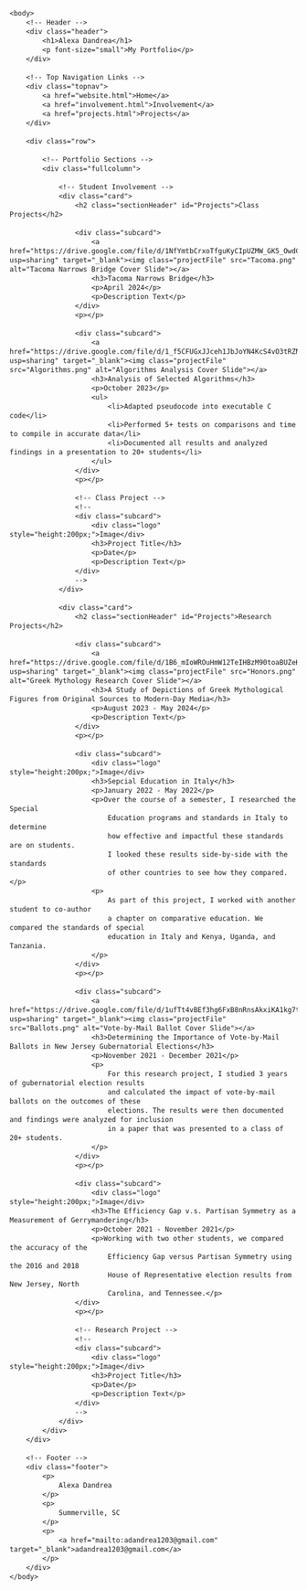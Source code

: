 <!DOCTYPE html>
<html>
    <head>
        <link rel="stylesheet" type="text/css" href="style.css">
    </head>

    <body>
        <!-- Header -->
        <div class="header">
            <h1>Alexa Dandrea</h1>
            <p font-size="small">My Portfolio</p>
        </div>

        <!-- Top Navigation Links -->
        <div class="topnav">
            <a href="website.html">Home</a>
            <a href="involvement.html">Involvement</a>
            <a href="projects.html">Projects</a>
        </div>

        <div class="row">

            <!-- Portfolio Sections -->
            <div class="fullcolumn">
        
                <!-- Student Involvement -->
                <div class="card">
                    <h2 class="sectionHeader" id="Projects">Class Projects</h2>

                    <div class="subcard">
                        <a href="https://drive.google.com/file/d/1NfYmtbCrxoTfguKyCIpUZMW_GK5_OwdC/view?usp=sharing" target="_blank"><img class="projectFile" src="Tacoma.png" alt="Tacoma Narrows Bridge Cover Slide"></a>
                        <h3>Tacoma Narrows Bridge</h3>
                        <p>April 2024</p>
                        <p>Description Text</p>
                    </div>
                    <p></p>

                    <div class="subcard">
                        <a href="https://drive.google.com/file/d/1_f5CFUGxJJceh1JbJoYN4KcS4vO3tRZN/view?usp=sharing" target="_blank"><img class="projectFile" src="Algorithms.png" alt="Algorithms Analysis Cover Slide"></a>
                        <h3>Analysis of Selected Algorithms</h3>
                        <p>October 2023</p>
                        <ul>
                            <li>Adapted pseudocode into executable C code</li>
                            <li>Performed 5+ tests on comparisons and time to compile in accurate data</li>
                            <li>Documented all results and analyzed findings in a presentation to 20+ students</li>
                        </ul>
                    </div>
                    <p></p>

                    <!-- Class Project -->
                    <!--
                    <div class="subcard">
                        <div class="logo" style="height:200px;">Image</div>
                        <h3>Project Title</h3>
                        <p>Date</p>
                        <p>Description Text</p>
                    </div>
                    -->
                </div>

                <div class="card">
                    <h2 class="sectionHeader" id="Projects">Research Projects</h2>
                    
                    <div class="subcard">
                        <a href="https://drive.google.com/file/d/1B6_mIoWROuHmW12TeIHBzM90toaBUZeH/view?usp=sharing" target="_blank"><img class="projectFile" src="Honors.png" alt="Greek Mythology Research Cover Slide"></a>
                        <h3>A Study of Depictions of Greek Mythological Figures from Original Sources to Modern-Day Media</h3>
                        <p>August 2023 - May 2024</p>
                        <p>Description Text</p>
                    </div>
                    <p></p>

                    <div class="subcard">
                        <div class="logo" style="height:200px;">Image</div>
                        <h3>Sepcial Education in Italy</h3>
                        <p>January 2022 - May 2022</p>
                        <p>Over the course of a semester, I researched the Special 
                            Education programs and standards in Italy to determine 
                            how effective and impactful these standards are on students. 
                            I looked these results side-by-side with the standards 
                            of other countries to see how they compared.</p>
                        <p>
                            As part of this project, I worked with another student to co-author
                            a chapter on comparative education. We compared the standards of special 
                            education in Italy and Kenya, Uganda, and Tanzania.
                        </p>
                    </div>
                    <p></p>
                    
                    <div class="subcard">
                        <a href="https://drive.google.com/file/d/1ufTt4vBEf3hg6FxB8nRnsAkxiKA1kg7t/view?usp=sharing" target="_blank"><img class="projectFile" src="Ballots.png" alt="Vote-by-Mail Ballot Cover Slide"></a>
                        <h3>Determining the Importance of Vote-by-Mail Ballots in New Jersey Gubernatorial Elections</h3>
                        <p>November 2021 - December 2021</p>
                        <p>
                            For this research project, I studied 3 years of gubernatorial election results
                            and calculated the impact of vote-by-mail ballots on the outcomes of these
                            elections. The results were then documented and findings were analyzed for inclusion
                            in a paper that was presented to a class of 20+ students.
                        </p>
                    </div>
                    <p></p>

                    <div class="subcard">
                        <div class="logo" style="height:200px;">Image</div>
                        <h3>The Efficiency Gap v.s. Partisan Symmetry as a Measurement of Gerrymandering</h3>
                        <p>October 2021 - November 2021</p>
                        <p>Working with two other students, we compared the accuracy of the 
                            Efficiency Gap versus Partisan Symmetry using the 2016 and 2018 
                            House of Representative election results from New Jersey, North 
                            Carolina, and Tennessee.</p>
                    </div>
                    <p></p>

                    <!-- Research Project -->
                    <!--
                    <div class="subcard">
                        <div class="logo" style="height:200px;">Image</div>
                        <h3>Project Title</h3>
                        <p>Date</p>
                        <p>Description Text</p>
                    </div>
                    -->
                </div>
            </div>
        </div>
        
        <!-- Footer -->
        <div class="footer">
            <p>
                Alexa Dandrea
            </p>
            <p>
                Summerville, SC
            </p>
            <p>
                <a href="mailto:adandrea1203@gmail.com" target="_blank">adandrea1203@gmail.com</a>
            </p>
        </div>
    </body>
</html>
